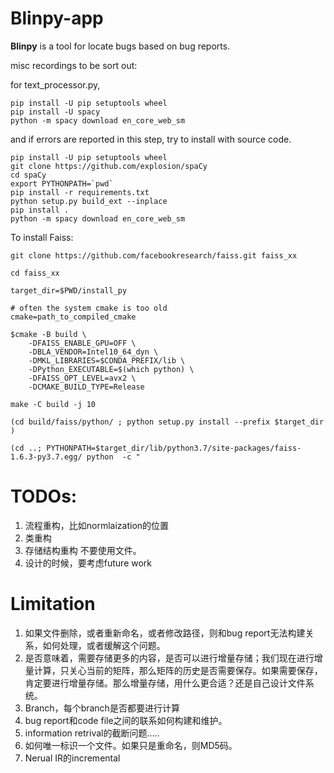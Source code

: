 # Blinpy-app

**Blinpy** is a tool for locate bugs based on bug reports.

misc recordings to be sort out:

for text_processor.py, 

```
pip install -U pip setuptools wheel
pip install -U spacy
python -m spacy download en_core_web_sm
```

and if errors are reported in this step, try to install with source code.

```
pip install -U pip setuptools wheel
git clone https://github.com/explosion/spaCy
cd spaCy
export PYTHONPATH=`pwd`
pip install -r requirements.txt
python setup.py build_ext --inplace
pip install .
python -m spacy download en_core_web_sm
```

To install Faiss:

```
git clone https://github.com/facebookresearch/faiss.git faiss_xx

cd faiss_xx

target_dir=$PWD/install_py

# often the system cmake is too old
cmake=path_to_compiled_cmake

$cmake -B build \
    -DFAISS_ENABLE_GPU=OFF \
    -DBLA_VENDOR=Intel10_64_dyn \
    -DMKL_LIBRARIES=$CONDA_PREFIX/lib \
    -DPython_EXECUTABLE=$(which python) \
    -DFAISS_OPT_LEVEL=avx2 \
    -DCMAKE_BUILD_TYPE=Release

make -C build -j 10

(cd build/faiss/python/ ; python setup.py install --prefix $target_dir )

(cd ..; PYTHONPATH=$target_dir/lib/python3.7/site-packages/faiss-1.6.3-py3.7.egg/ python  -c "
```


# TODOs:

1. 流程重构，比如normlaization的位置
2. 类重构
3. 存储结构重构 不要使用文件。
4. 设计的时候，要考虑future work

# Limitation

1. 如果文件删除，或者重新命名，或者修改路径，则和bug report无法构建关系，如何处理，或者缓解这个问题。
2. 是否意味着，需要存储更多的内容，是否可以进行增量存储；我们现在进行增量计算，只关心当前的矩阵，那么矩阵的历史是否需要保存。如果需要保存，肯定要进行增量存储。那么增量存储，用什么更合适？还是自己设计文件系统。
3. Branch，每个branch是否都要进行计算
4. bug report和code file之间的联系如何构建和维护。
5. information retrival的截断问题.....
6. 如何唯一标识一个文件。如果只是重命名，则MD5码。
7. Nerual IR的incremental


